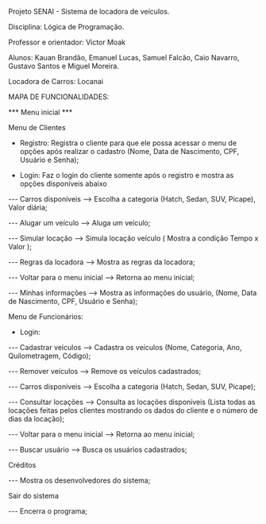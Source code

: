 Projeto SENAI - Sistema de locadora de veículos.

Disciplina: Lógica de Programação.

Professor e orientador: Victor Moak 

Alunos: Kauan Brandão, Emanuel Lucas, Samuel Falcão, Caio Navarro, Gustavo Santos e Miguel Moreira.

Locadora de Carros: Locanai

MAPA DE FUNCIONALIDADES:

*** Menu inicial ***

Menu de Clientes

- Registro: Registra o cliente para que ele possa acessar o menu de opções após realizar o cadastro (Nome, Data de Nascimento, CPF, Usuário e Senha);

- Login: Faz o login do cliente somente após o registro e mostra as opções disponíveis abaixo
  
--- Carros disponíveis --> Escolha a categoria (Hatch, Sedan, SUV, Picape), Valor diária;

--- Alugar um veículo --> Aluga um veículo; 

--- Simular locação --> Simula locação veículo ( Mostra a condição Tempo x Valor );

--- Regras da locadora --> Mostra as regras da locadora; 

--- Voltar para o menu inicial --> Retorna ao menu inicial; 

--- Minhas informações --> Mostra as informações do usuário, (Nome, Data de Nascimento, CPF, Usuário e Senha);

Menu de Funcionários:

- Login:

--- Cadastrar veículos --> Cadastra os veículos (Nome, Categoria, Ano, Quilometragem, Código);
  
--- Remover veículos --> Remove os veículos cadastrados;

--- Carros disponíveis --> Escolha a categoria (Hatch, Sedan, SUV, Picape);

--- Consultar locações --> Consulta as locações disponíveis (Lista todas as locações feitas pelos clientes mostrando os dados do cliente e o número de dias da locação);

--- Voltar para o menu inicial --> Retorna ao menu inicial; 

--- Buscar usuário --> Busca os usuários cadastrados;

Créditos

--- Mostra os desenvolvedores do sistema;

Sair do sistema 

--- Encerra o programa;


